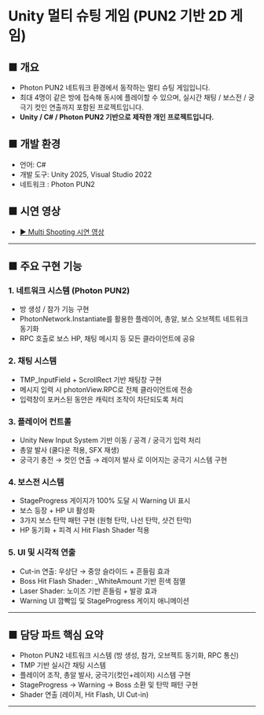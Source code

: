 # Unity 멀티 슈팅 게임 (PUN2 기반 2D 게임)

## ■ 개요
- Photon PUN2 네트워크 환경에서 동작하는 멀티 슈팅 게임입니다.
- 최대 4명이 같은 방에 접속해 동시에 플레이할 수 있으며,
  실시간 채팅 / 보스전 / 궁극기 컷인 연출까지 포함된 프로젝트입니다.
- **Unity / C# / Photon PUN2 기반으로 제작한 개인 프로젝트입니다.**

## ■ 개발 환경
- 언어: C#
- 개발 도구: Unity 2025, Visual Studio 2022
- 네트워크 : Photon PUN2

## ■ 시연 영상
- [▶ Multi Shooting 시연 영상](https://youtu.be/Ch-EU6h1Ru4)

---

## ■ 주요 구현 기능

### 1. 네트워크 시스템 (Photon PUN2)
- 방 생성 / 참가 기능 구현
- PhotonNetwork.Instantiate를 활용한 플레이어, 총알, 보스 오브젝트 네트워크 동기화
- RPC 호출로 보스 HP, 채팅 메시지 등 모든 클라이언트에 공유

### 2. 채팅 시스템
- TMP_InputField + ScrollRect 기반 채팅창 구현
- 메시지 입력 시 photonView.RPC로 전체 클라이언트에 전송
- 입력창이 포커스된 동안은 캐릭터 조작이 차단되도록 처리

### 3. 플레이어 컨트롤
- Unity New Input System 기반 이동 / 공격 / 궁극기 입력 처리
- 총알 발사 (쿨다운 적용, SFX 재생)
- 궁극기 충전 → 컷인 연출 → 레이저 발사 로 이어지는 궁극기 시스템 구현

### 4. 보스전 시스템
- StageProgress 게이지가 100% 도달 시 Warning UI 표시
- 보스 등장 + HP UI 활성화
- 3가지 보스 탄막 패턴 구현 (원형 탄막, 나선 탄막, 샷건 탄막)
- HP 동기화 + 피격 시 Hit Flash Shader 적용

### 5. UI 및 시각적 연출
- Cut-in 연출: 우상단 → 중앙 슬라이드 + 흔들림 효과
- Boss Hit Flash Shader: _WhiteAmount 기반 흰색 점멸
- Laser Shader: 노이즈 기반 흔들림 + 발광 효과
- Warning UI 깜빡임 및 StageProgress 게이지 애니메이션
---

## ■ 담당 파트 핵심 요약
- Photon PUN2 네트워크 시스템 (방 생성, 참가, 오브젝트 동기화, RPC 통신)
- TMP 기반 실시간 채팅 시스템
- 플레이어 조작, 총알 발사, 궁극기(컷인+레이저) 시스템 구현
- StageProgress → Warning → Boss 소환 및 탄막 패턴 구현
- Shader 연출 (레이저, Hit Flash, UI Cut-in)

---
